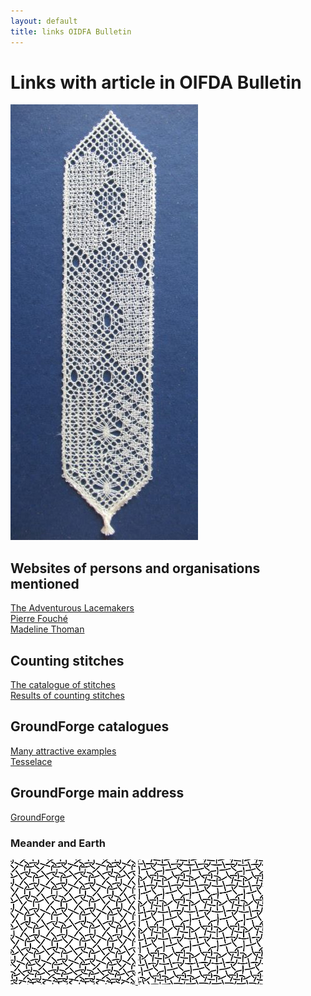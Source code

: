 ```yaml
---
layout: default
title: links OIDFA Bulletin
---
```


# Links with article in OIFDA Bulletin

![](sampler.JPG?align=right)

## Websites of persons and organisations mentioned

[The Adventurous Lacemakers](https://www.theadventurouslacemakers.com/)    
[Pierre Fouché](http://www.pierrefouche.net/)    
[Madeline Thoman](https://www.madelinethoman.com/)    

## Counting stitches

[The catalogue of stitches](https://d-bl.github.io/MAE-gf/docs/stitches)   
[Results of counting stitches](https://d-bl.github.io/MAE-gf/docs/counting)      

## GroundForge catalogues

[Many attractive examples](https://d-bl.github.io/MAE-gf/)    
[Tesselace](https://d-bl.github.io/tesselace-to-gf/)    

## GroundForge main address

[GroundForge](https://d-bl.github.io/GroundForge/stitches)    

### Meander and Earth

<a href="/GroundForge/stitches.html?patchWidth=12&patchHeight=12&paintStitches=-&n1=ctctt&c1=clcr&b1=crcl&a1=ctctctct&n2=ctctctct&c2=clcr&b2=crcl&a2=-&footside=r,1&tile=88,11&headside=8,r&shiftColsSW=0&shiftRowsSW=2&shiftColsSE=2&shiftRowsSE=2">
<img src="meander.png" alt="Meander" width="200" height="200">  
</a>   

<a href="/GroundForge/stitches.html?patchWidth=12&patchHeight=12&paintStitches=ctctctct&n1=ctctt&c1=clcr&b1=ctc&a1=ctctctct&n2=ctctctct&c2=ctc&b2=clcr&a2=-&footside=r,1&tile=88,11&headside=8,r&shiftColsSW=0&shiftRowsSW=2&shiftColsSE=2&shiftRowsSE=2">
<img src="earth.png" alt="Earth" width="200" height="200">  
</a>

[t-ec008]: /GroundForge/stitches.html?patchWidth=12&patchHeight=12&paintStitches=-&n1=ctctt&c1=clcr&b1=crcl&a1=ctctctct&n2=ctctctct&c2=clcr&b2=crcl&a2=-&footside=r,1&tile=88,11&headside=8,r&shiftColsSW=0&shiftRowsSW=2&shiftColsSE=2&shiftRowsSE=2

[t-ec010]: /GroundForge/stitches.html?patchWidth=12&patchHeight=12&paintStitches=ctctctct&n1=ctctt&c1=clcr&b1=ctc&a1=ctctctct&n2=ctctctct&c2=ctc&b2=clcr&a2=-&footside=r,1&tile=88,11&headside=8,r&shiftColsSW=0&shiftRowsSW=2&shiftColsSE=2&shiftRowsSE=2

<p style="clear: both"></p>

